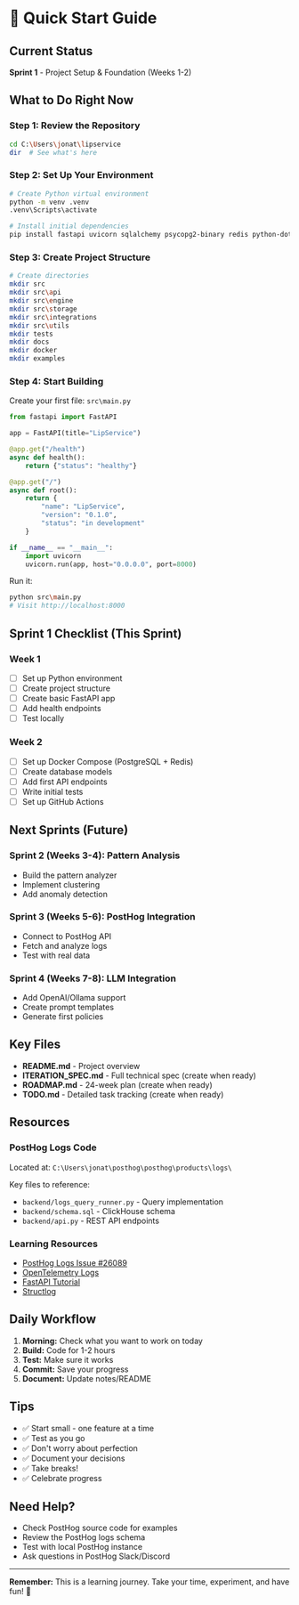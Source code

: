 # 🚀 Quick Start Guide

## Current Status
**Sprint 1** - Project Setup & Foundation (Weeks 1-2)

## What to Do Right Now

### Step 1: Review the Repository
```bash
cd C:\Users\jonat\lipservice
dir  # See what's here
```

### Step 2: Set Up Your Environment
```bash
# Create Python virtual environment
python -m venv .venv
.venv\Scripts\activate

# Install initial dependencies
pip install fastapi uvicorn sqlalchemy psycopg2-binary redis python-dotenv
```

### Step 3: Create Project Structure
```bash
# Create directories
mkdir src
mkdir src\api
mkdir src\engine
mkdir src\storage
mkdir src\integrations
mkdir src\utils
mkdir tests
mkdir docs
mkdir docker
mkdir examples
```

### Step 4: Start Building

Create your first file: `src\main.py`
```python
from fastapi import FastAPI

app = FastAPI(title="LipService")

@app.get("/health")
async def health():
    return {"status": "healthy"}

@app.get("/")
async def root():
    return {
        "name": "LipService",
        "version": "0.1.0",
        "status": "in development"
    }

if __name__ == "__main__":
    import uvicorn
    uvicorn.run(app, host="0.0.0.0", port=8000)
```

Run it:
```bash
python src\main.py
# Visit http://localhost:8000
```

##  Sprint 1 Checklist (This Sprint)

### Week 1
- [ ] Set up Python environment
- [ ] Create project structure
- [ ] Create basic FastAPI app
- [ ] Add health endpoints
- [ ] Test locally

### Week 2
- [ ] Set up Docker Compose (PostgreSQL + Redis)
- [ ] Create database models
- [ ] Add first API endpoints
- [ ] Write initial tests
- [ ] Set up GitHub Actions

## Next Sprints (Future)

### Sprint 2 (Weeks 3-4): Pattern Analysis
- Build the pattern analyzer
- Implement clustering
- Add anomaly detection

### Sprint 3 (Weeks 5-6): PostHog Integration
- Connect to PostHog API
- Fetch and analyze logs
- Test with real data

### Sprint 4 (Weeks 7-8): LLM Integration
- Add OpenAI/Ollama support
- Create prompt templates
- Generate first policies

## Key Files

- **README.md** - Project overview
- **ITERATION_SPEC.md** - Full technical spec (create when ready)
- **ROADMAP.md** - 24-week plan (create when ready)
- **TODO.md** - Detailed task tracking (create when ready)

## Resources

### PostHog Logs Code
Located at: `C:\Users\jonat\posthog\posthog\products\logs\`

Key files to reference:
- `backend/logs_query_runner.py` - Query implementation
- `backend/schema.sql` - ClickHouse schema
- `backend/api.py` - REST API endpoints

### Learning Resources
- [PostHog Logs Issue #26089](https://github.com/PostHog/posthog/issues/26089)
- [OpenTelemetry Logs](https://opentelemetry.io/docs/specs/otel/logs/)
- [FastAPI Tutorial](https://fastapi.tiangolo.com/tutorial/)
- [Structlog](https://www.structlog.org/)

## Daily Workflow

1. **Morning:** Check what you want to work on today
2. **Build:** Code for 1-2 hours
3. **Test:** Make sure it works
4. **Commit:** Save your progress
5. **Document:** Update notes/README

## Tips

- ✅ Start small - one feature at a time
- ✅ Test as you go
- ✅ Don't worry about perfection
- ✅ Document your decisions
- ✅ Take breaks!
- ✅ Celebrate progress

## Need Help?

- Check PostHog source code for examples
- Review the PostHog logs schema
- Test with local PostHog instance
- Ask questions in PostHog Slack/Discord

---

**Remember:** This is a learning journey. Take your time, experiment, and have fun! 🎉

